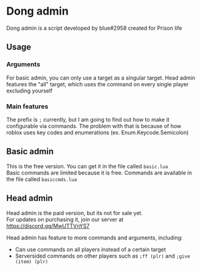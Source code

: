 # Dong admin
Dong admin is a script developed by bIue#2958 created for Prison life  

## Usage
### Arguments
For basic admin, you can only use a target as a singular target.
Head admin features the "all" target, which uses the command on every single player excluding yourself  

### Main features
The prefix is ``;`` currently, but I am going to find out how to make it configurable via commands.
The problem with that is because of how roblox uses key codes and enumerations (ex. Enum.Keycode.Semicolon)  

## Basic admin
This is the free version. You can get it in the file called ``basic.lua``  
Basic commands are limited because it is free. Commands are available in the file called ``basiccmds.lua``


## Head admin  
Head admin is the paid version, but its not for sale yet.  
For updates on purchasing it, join our server at https://discord.gg/MwUTTVnYS7  

Head admin has feature to more commands and arguments, including:
* Can use commands on all players instead of a certain target  
* Serversided commands on other players such as `;ff (plr)` and `;give (item) (plr)`  
